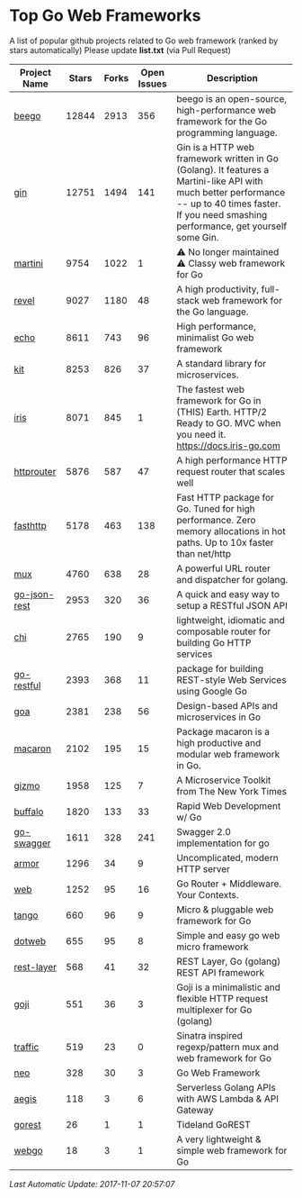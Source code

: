 # Top Go Web Frameworks
A list of popular github projects related to Go web framework (ranked by stars automatically)
Please update **list.txt** (via Pull Request)

| Project Name | Stars | Forks | Open Issues | Description |
| ------------ | ----- | ----- | ----------- | ----------- |
| [beego](https://github.com/astaxie/beego) | 12844 | 2913 | 356 | beego is an open-source, high-performance web framework for the Go programming language. |
| [gin](https://github.com/gin-gonic/gin) | 12751 | 1494 | 141 | Gin is a HTTP web framework written in Go (Golang). It features a Martini-like API with much better performance -- up to 40 times faster. If you need smashing performance, get yourself some Gin. |
| [martini](https://github.com/go-martini/martini) | 9754 | 1022 | 1 | ⚠️ No longer maintained ⚠️  Classy web framework for Go |
| [revel](https://github.com/revel/revel) | 9027 | 1180 | 48 | A high productivity, full-stack web framework for the Go language. |
| [echo](https://github.com/labstack/echo) | 8611 | 743 | 96 | High performance, minimalist Go web framework |
| [kit](https://github.com/go-kit/kit) | 8253 | 826 | 37 | A standard library for microservices. |
| [iris](https://github.com/kataras/iris) | 8071 | 845 | 1 | The fastest web framework for Go in (THIS) Earth. HTTP/2 Ready to GO. MVC when you need it. https://docs.iris-go.com |
| [httprouter](https://github.com/julienschmidt/httprouter) | 5876 | 587 | 47 | A high performance HTTP request router that scales well |
| [fasthttp](https://github.com/valyala/fasthttp) | 5178 | 463 | 138 | Fast HTTP package for Go. Tuned for high performance. Zero memory allocations in hot paths. Up to 10x faster than net/http |
| [mux](https://github.com/gorilla/mux) | 4760 | 638 | 28 | A powerful URL router and dispatcher for golang. |
| [go-json-rest](https://github.com/ant0ine/go-json-rest) | 2953 | 320 | 36 | A quick and easy way to setup a RESTful JSON API |
| [chi](https://github.com/go-chi/chi) | 2765 | 190 | 9 | lightweight, idiomatic and composable router for building Go HTTP services |
| [go-restful](https://github.com/emicklei/go-restful) | 2393 | 368 | 11 | package for building REST-style Web Services using Google Go |
| [goa](https://github.com/goadesign/goa) | 2381 | 238 | 56 | Design-based APIs and microservices in Go |
| [macaron](https://github.com/go-macaron/macaron) | 2102 | 195 | 15 | Package macaron is a high productive and modular web framework in Go. |
| [gizmo](https://github.com/NYTimes/gizmo) | 1958 | 125 | 7 | A Microservice Toolkit from The New York Times |
| [buffalo](https://github.com/gobuffalo/buffalo) | 1820 | 133 | 33 | Rapid Web Development w/ Go |
| [go-swagger](https://github.com/go-swagger/go-swagger) | 1611 | 328 | 241 | Swagger 2.0 implementation for go |
| [armor](https://github.com/labstack/armor) | 1296 | 34 | 9 | Uncomplicated, modern HTTP server |
| [web](https://github.com/gocraft/web) | 1252 | 95 | 16 | Go Router + Middleware. Your Contexts. |
| [tango](https://github.com/lunny/tango) | 660 | 96 | 9 | Micro & pluggable web framework for Go |
| [dotweb](https://github.com/devfeel/dotweb) | 655 | 95 | 8 | Simple and easy go web micro framework |
| [rest-layer](https://github.com/rs/rest-layer) | 568 | 41 | 32 | REST Layer, Go (golang) REST API framework |
| [goji](https://github.com/goji/goji) | 551 | 36 | 3 | Goji is a minimalistic and flexible HTTP request multiplexer for Go (golang) |
| [traffic](https://github.com/pilu/traffic) | 519 | 23 | 0 | Sinatra inspired regexp/pattern mux and web framework for Go |
| [neo](https://github.com/ivpusic/neo) | 328 | 30 | 3 | Go Web Framework |
| [aegis](https://github.com/tmaiaroto/aegis) | 118 | 3 | 6 | Serverless Golang APIs with AWS Lambda & API Gateway |
| [gorest](https://github.com/tideland/gorest) | 26 | 1 | 1 | Tideland GoREST |
| [webgo](https://github.com/bnkamalesh/webgo) | 18 | 3 | 1 | A very lightweight & simple web framework for Go |

*Last Automatic Update: 2017-11-07 20:57:07*